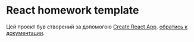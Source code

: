 # React homework template

Цей проєкт був створений за допомогою
[Create React App](https://github.com/facebook/create-react-app).
[обратись к документации](https://facebook.github.io/create-react-app/docs/getting-started).
